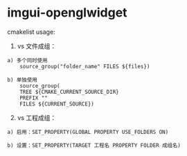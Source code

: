 # imgui-openglwidget

cmakelist usage:

  1. vs 文件成组：
    
    a) 多个同时使用
        source_group("folder_name" FILES ${files})
              
    b) 单独使用
        source_group(
        TREE ${CMAKE_CURRENT_SOURCE_DIR}
        PREFIX ""
        FILES ${CURRENT_SOURCE})
        
  2. vs 工程成组：
    
    a) 启用：SET_PROPERTY(GLOBAL PROPERTY USE_FOLDERS ON)
    
    b) 设置：SET_PROPERTY(TARGET 工程名 PROPERTY FOLDER 成组名)
